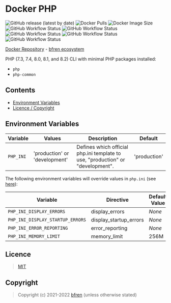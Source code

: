 # Docker PHP

![GitHub release (latest by date)](https://img.shields.io/github/v/release/bfren/docker-php) ![Docker Pulls](https://img.shields.io/endpoint?url=https%3A%2F%2Fbfren.dev%2Fdocker%2Fpulls%2Fphp) ![Docker Image Size](https://img.shields.io/endpoint?url=https%3A%2F%2Fbfren.dev%2Fdocker%2Fsize%2Fphp)<br/>
![GitHub Workflow Status](https://img.shields.io/github/workflow/status/bfren/docker-php/dev-7_3?label=PHP+7.3) ![GitHub Workflow Status](https://img.shields.io/github/workflow/status/bfren/docker-php/dev-7_4?label=PHP+7.4) ![GitHub Workflow Status](https://img.shields.io/github/workflow/status/bfren/docker-php/dev-8_0?label=PHP+8.0) ![GitHub Workflow Status](https://img.shields.io/github/workflow/status/bfren/docker-php/dev-8_1?label=PHP+8.1) ![GitHub Workflow Status](https://img.shields.io/github/workflow/status/bfren/docker-php/dev-8_2?label=PHP+8.2+(RC1))

[Docker Repository](https://hub.docker.com/r/bfren/php) - [bfren ecosystem](https://github.com/bfren/docker)

PHP (7.3, 7.4, 8.0, 8.1, and 8.2) CLI with minimal PHP packages installed:

* `php`
* `php-common`

## Contents

* [Environment Variables](#environment-variables)
* [Licence / Copyright](#licence)

## Environment Variables

| Variable  | Values                        | Description                                                                    | Default      |
| --------- | ----------------------------- | ------------------------------------------------------------------------------ | ------------ |
| `PHP_INI` | 'production' or 'development' | Defines which official php.ini template to use, "production" or "development". | 'production' |

The following environment variables will override values in `php.ini` (see [here](https://www.php.net/manual/en/ini.list.php)):

| Variable                         | Directive              | Default Value |
| -------------------------------- | ---------------------- | ------------- |
| `PHP_INI_DISPLAY_ERRORS`         | display_errors         | *None*        |
| `PHP_INI_DISPLAY_STARTUP_ERRORS` | display_startup_errors | *None*        |
| `PHP_INI_ERROR_REPORTING`        | error_reporting        | *None*        |
| `PHP_INI_MEMORY_LIMIT`           | memory_limit           | 256M          |

## Licence

> [MIT](https://mit.bfren.dev/2021)

## Copyright

> Copyright (c) 2021-2022 [bfren](https://bfren.dev) (unless otherwise stated)

